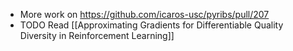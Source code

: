 - More work on https://github.com/icaros-usc/pyribs/pull/207
- TODO Read [[Approximating Gradients for Differentiable Quality Diversity in Reinforcement Learning]]